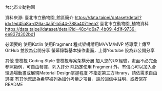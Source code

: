 台北市立動物園

資料來源:
臺北市立動物園_館區簡介
https://data.taipei/dataset/detail?id=1ed45a8a-d26a-4a5f-b544-788a4071eea2
臺北市立動物園_植物資料
https://data.taipei/dataset/detail?id=48c4d6a7-4b09-4d1f-9739-ee837d302bd1

必須要的
使用Kotlin
使用Fragment
程式架構請用MVVM/MVP
將專案上傳至 GitHub 並設為公開分享
螢幕錄製基本操作畫面，上傳Youtube 設為非公開分享


其他
會檢視 Coding Style
會檢視專案架構分層
加入您的UX經驗，畫面不必完全參照範例，可自由發揮，列入評分
除指定使用 Fragment 外，有信心可以加入合理過場動畫或展現Material Design掌握程度
不指定第三方library，請依需求自由選擇
有其他您認為希望被列為加分考量之項目，請於回信中註明，或者寫在README
